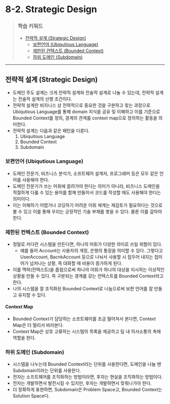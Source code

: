 # 8-2. Strategic Design

> ### 학습 키워드
>
> * [전략적 설계 (Strategic Design)](8-2.-strategic-design.md#strategic-design)
>   * [보편언어 (Ubiqutious Language)](8-2.-strategic-design.md#ubiqutious-language)
>   * [제한된 컨텍스트 (Bounded Context)](8-2.-strategic-design.md#bounded-context)
>   * [하위 도메인 (Subdomain)](8-2.-strategic-design.md#subdomain)

***

## 전략적 설계 (Strategic Design)

* 도메인 주도 설계는 크게 전략적 설계와 전술적 설계로 나눌 수 있는데, 전략적 설계는 전술적 설계의 선행 조건이다.
* 전략적 설계란 비지니스 상 전략적으로 중요한 것을 구분하고 찾는 과정으로 Ubiqutious Language를 통해 domain 지식을 공유 및 이해하고 이를 기준으로 Bounded Context를 정의, 경계의 관계를 context map으로 정의하는 활동을 의미한다.
* 전략적 설계는 다음과 같은 패턴을 다룬다.
  1. Ubiquitous Language
  2. Bounded Context
  3. Subdomain

### 보편언어 (Ubiqutious Language)

* 도메인 전문가, 비즈니스 분석가, 소프트웨어 설계자, 프로그래머 등은 모두 같은 언어를 사용해야 한다.
* 도메인 전문가가 쓰는 어휘에 끌려가야 한다는 의미가 아니라, 비즈니스 도메인을 적절하게 다룰 수 있는 용어를 함께 만들어서 코드를 작성할 때도 사용해야 한다는 의미이다.
* 이는 이해하기 어렵거나 코딩하기 어려운 어휘 체계는 재검토가 필요하다는 것으로 볼 수 있고 이를 통해 우리는 긍정적인 기술 부채를 쌓을 수 있다. 물론 이를 갚아야 한다.

### 제한된 컨텍스트 (Bounded Context)

* 정말로 커다란 시스템을 만든다면, 하나의 어휘가 다양한 의미로 쓰일 위험이 있다.
  * 예를 들어 Account는 사용자의 계정, 은행의 통장을 의미할 수 있다. 그렇다고 UserAccount, BacnkAccount 등으로 나눠서 사용할 시 접두어 내지는 접미어가 넘처나는 상황, 즉 대화할 때 비용이 증가하게 된다.
* 이를 맥락(컨텍스트)을 좁힘으로써 하나의 어휘가 하나의 대상을 지시하는 이상적인 상황을 만들 수 있다. 즉 구분되는 경계를 갖는 컨텍스트를 Bounded Context라고 한다.
* 나의 시스템을 잘 조직화된 Bounded Context로 나눔으로써 보편 언어를 잘 만들고 유지할 수 있다.&#x20;

#### Context Map <a href="#context-map" id="context-map"></a>

* Bounded Context가 담당하는 소프트웨어를 조금 떨어져서 본다면, Context Map은 더 멀리서 바라본다.
* Context Map은 상호 고류하는 시스템의 목록을 제공하고 팀 내 의사소통의 촉매 역할을 한다.

### 하위 도메인 (Subdomain)

* 시스템을 나누는데 Bounded Context라는 단위를 사용한다면, 도메인을 나눌 땐 Subdomain이라는 단위를 사용한다.
* 전자는 소프트웨어를 조직화하는 방법이라면, 후자는 현실을 조직화하는 방법이다.
* 전자는 개발하면서 발전시킬 수 있지만, 후자는 개발하면서 맞춰나가야 한다.
* 더 정확하게 표현하면, Subdomain은 Problem Space고, Bounded Context는 Solution Space다.
